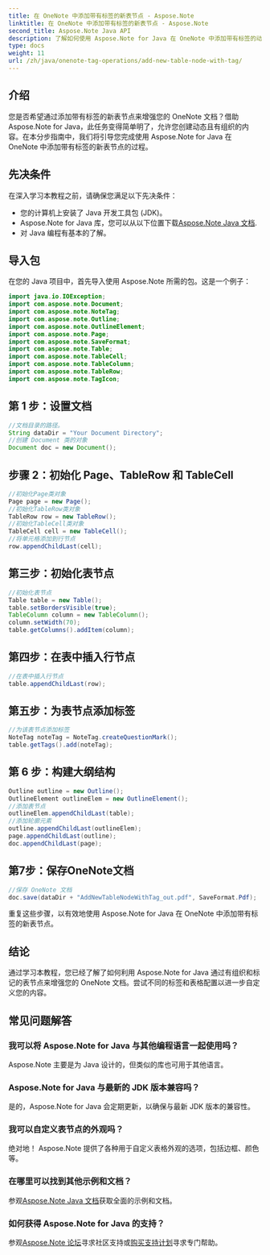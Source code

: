 ```yaml
---
title: 在 OneNote 中添加带有标签的新表节点 - Aspose.Note
linktitle: 在 OneNote 中添加带有标签的新表节点 - Aspose.Note
second_title: Aspose.Note Java API
description: 了解如何使用 Aspose.Note for Java 在 OneNote 中添加带有标签的动态表节点。轻松增强您的文档组织。
type: docs
weight: 11
url: /zh/java/onenote-tag-operations/add-new-table-node-with-tag/
---
```

## 介绍
您是否希望通过添加带有标签的新表节点来增强您的 OneNote 文档？借助 Aspose.Note for Java，此任务变得简单明了，允许您创建动态且有组织的内容。在本分步指南中，我们将引导您完成使用 Aspose.Note for Java 在 OneNote 中添加带有标签的新表节点的过程。
## 先决条件
在深入学习本教程之前，请确保您满足以下先决条件：
- 您的计算机上安装了 Java 开发工具包 (JDK)。
-  Aspose.Note for Java 库，您可以从以下位置下载[Aspose.Note Java 文档](https://reference.aspose.com/note/java/).
- 对 Java 编程有基本的了解。
## 导入包
在您的 Java 项目中，首先导入使用 Aspose.Note 所需的包。这是一个例子：
```java
import java.io.IOException;
import com.aspose.note.Document;
import com.aspose.note.NoteTag;
import com.aspose.note.Outline;
import com.aspose.note.OutlineElement;
import com.aspose.note.Page;
import com.aspose.note.SaveFormat;
import com.aspose.note.Table;
import com.aspose.note.TableCell;
import com.aspose.note.TableColumn;
import com.aspose.note.TableRow;
import com.aspose.note.TagIcon;
```
## 第 1 步：设置文档
```java
//文档目录的路径。
String dataDir = "Your Document Directory";
//创建 Document 类的对象
Document doc = new Document();
```
## 步骤 2：初始化 Page、TableRow 和 TableCell
```java
//初始化Page类对象
Page page = new Page();
//初始化TableRow类对象
TableRow row = new TableRow();
//初始化TableCell类对象
TableCell cell = new TableCell();
//将单元格添加到行节点
row.appendChildLast(cell);
```
## 第三步：初始化表节点
```java
//初始化表节点
Table table = new Table();
table.setBordersVisible(true);
TableColumn column = new TableColumn();
column.setWidth(70);
table.getColumns().addItem(column);
```
## 第四步：在表中插入行节点
```java
//在表中插入行节点
table.appendChildLast(row);
```
## 第五步：为表节点添加标签
```java
//为该表节点添加标签
NoteTag noteTag = NoteTag.createQuestionMark();
table.getTags().add(noteTag);
```
## 第 6 步：构建大纲结构
```java
Outline outline = new Outline();
OutlineElement outlineElem = new OutlineElement();
//添加表节点
outlineElem.appendChildLast(table);
//添加轮廓元素
outline.appendChildLast(outlineElem);
page.appendChildLast(outline);
doc.appendChildLast(page);
```
## 第7步：保存OneNote文档
```java
//保存 OneNote 文档
doc.save(dataDir + "AddNewTableNodeWithTag_out.pdf", SaveFormat.Pdf);
```
重复这些步骤，以有效地使用 Aspose.Note for Java 在 OneNote 中添加带有标签的新表节点。
## 结论
通过学习本教程，您已经了解了如何利用 Aspose.Note for Java 通过有组织和标记的表节点来增强您的 OneNote 文档。尝试不同的标签和表格配置以进一步自定义您的内容。
## 常见问题解答
### 我可以将 Aspose.Note for Java 与其他编程语言一起使用吗？
Aspose.Note 主要是为 Java 设计的，但类似的库也可用于其他语言。
### Aspose.Note for Java 与最新的 JDK 版本兼容吗？
是的，Aspose.Note for Java 会定期更新，以确保与最新 JDK 版本的兼容性。
### 我可以自定义表节点的外观吗？
绝对地！ Aspose.Note 提供了各种用于自定义表格外观的选项，包括边框、颜色等。
### 在哪里可以找到其他示例和文档？
参观[Aspose.Note Java 文档](https://reference.aspose.com/note/java/)获取全面的示例和文档。
### 如何获得 Aspose.Note for Java 的支持？
参观[Aspose.Note 论坛](https://forum.aspose.com/c/note/28)寻求社区支持或[购买支持计划](https://purchase.aspose.com/buy)寻求专门帮助。
